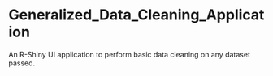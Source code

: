 # Generalized_Data_Cleaning_Application
An R-Shiny UI application to perform basic data cleaning on any dataset passed. 
